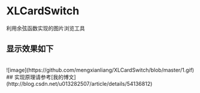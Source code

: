 # XLCardSwitch
利用余弦函数实现的图片浏览工具
 <br>
## 显示效果如下
 <br>
 ![image](https://github.com/mengxianliang/XLCardSwitch/blob/master/1.gif)
<br>
## 实现原理请参考[我的博文](http://blog.csdn.net/u013282507/article/details/54136812)
